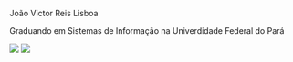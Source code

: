 João Victor Reis Lisboa

Graduando em Sistemas de Informação na Univerdidade Federal do Pará

<p align="left">
  <img src="https://github-readme-stats.vercel.app/api?username=joaovictor-rl&show_icons=true&theme=nightowl&include_all_commits=true&count_private=true"/>
  <img src="https://github-readme-stats.vercel.app/api/top-langs/?username=joaovictor-rl&layout=compact&langs_count=7&theme=dark"/>
</p>
